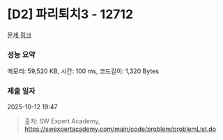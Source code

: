 # [D2] 파리퇴치3 - 12712 

[문제 링크](https://swexpertacademy.com/main/code/problem/problemDetail.do?contestProbId=AXuARWAqDkQDFARa) 

### 성능 요약

메모리: 59,520 KB, 시간: 100 ms, 코드길이: 1,320 Bytes

### 제출 일자

2025-10-12 19:47



> 출처: SW Expert Academy, https://swexpertacademy.com/main/code/problem/problemList.do